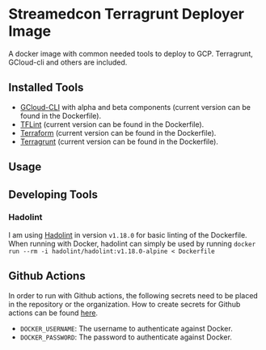 # Streamedcon Terragrunt Deployer Image

A docker image with common needed tools to deploy to GCP. Terragrunt, GCloud-cli and others are included.

## Installed Tools

* [GCloud-CLI](https://cloud.google.com/sdk/gcloud) with alpha and beta components (current version can be found in the Dockerfile).
* [TFLint](https://github.com/terraform-linters/tflint) (current version can be found in the Dockerfile).
* [Terraform](https://github.com/hashicorp/terraform) (current version can be found in the Dockerfile).
* [Terragrunt](https://github.com/gruntwork-io/terragrunt) (current version can be found in the Dockerfile).

## Usage

## Developing Tools

### Hadolint

I am using [Hadolint](https://github.com/hadolint/hadolint) in version `v1.18.0` for basic linting of the Dockerfile.
When running with Docker, hadolint can simply be used by running `docker run --rm -i hadolint/hadolint:v1.18.0-alpine < Dockerfile`

## Github Actions

In order to run with Github actions, the following secrets need to be placed in the repository or the organization.
How to create secrets for Github actions can be found [here](https://help.github.com/en/actions/configuring-and-managing-workflows/creating-and-storing-encrypted-secrets).

* `DOCKER_USERNAME`: The username to authenticate against Docker.
* `DOCKER_PASSWORD`: The password to authenticate against Docker.
